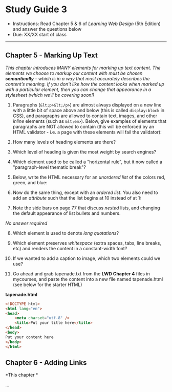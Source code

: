 # Study Guide 3

- Instructions: Read Chapter 5 & 6 of *Learning Web Design* (5th Edition) and answer the questions below
- Due: XX/XX start of class

<hr>

## Chapter 5 - Marking Up Text
*This chapter introduces MANY elements for marking up text content. The elements we choose to markup our content with must be chosen **semantically** - which is in a way that most accurately describes the content’s meaning. If you don't like how the content looks when marked up with a particular element, then you can change that appearance in a stylesheet (which we'll be covering soon!)*

1. Paragraphs (`&lt;p>&lt;/p>`) are almost always displayed on a new line with a little bit of space above and below (this is called `display:block` in CSS), and paragraphs are allowed to contain text, images, and other *inline* elements (such as `&lt;em>`). Below, give examples of elements that paragraphs are NOT allowed to contain (this will be enforced by an HTML validator - i.e. a page with these elements will fail the validator):

2. How many levels of heading elements are there? 

3. Which level of heading is given the most weight by search engines?

4. Which element used to be called a "horizontal rule", but it now called a "paragraph-level thematic break"?

5. Below, write the HTML necessary for an *unordered list* of the colors red, green, and blue:

6. Now do the same thing, except with an *ordered list*. You also need to add an *attribute* such that the list begins at 10 instead of at 1:

7. Note the side bars on page 77 that discuss *nested* lists, and changing the default appearance of list bullets and numbers. 

*No answer required*

8. Which element is used to denote *long quotations*?

9. Which element preserves *whitespace* (extra spaces, tabs, line breaks, etc) and renders the content in a constant-width font?

10. If we wanted to add a caption to image, which two elements could we use?

11. Go ahead and grab tapenade.txt from the **LWD Chapter 4** files in mycourses, and paste the content into a new file named tapenade.html (see below for the starter HTML)


**tapenade.html**

```html
<!DOCTYPE html>
<html lang="en">
<head>
	<meta charset="utf-8" />
	<title>Put your title here</title>
</head>
<body>
Put your content here
</body>
</html>
```



## Chapter 6 - Adding Links
*This chapter *

... 

